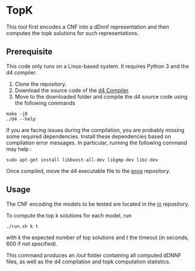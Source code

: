 # TopK
This tool first encodes a CNF into a dDnnf representation and then computes the topk solutions for such representations.

## Prerequisite
This code only runs on a Linux-based system. It requires Python 3 and the d4 compiler.

1. Clone the repository.
2. Download the source code of the [d4 Compiler](https://github.com/crillab/d4).
3. Move to the downloaded folder and compile the d4 source code using the following commands 

```
make -j8
./d4 --help
```

If you are facing issues during the compilation, you are probably missing some required dependencies.
Install these dependencies based on compilation error messages. In particular, running the following command may help :

```
sudo apt-get install libboost-all-dev libgmp-dev libz-dev
```

Once compiled, move the d4 executable file to the [prog](/prog) repository.

## Usage

The CNF encoding the models to be tested are located in the [in](/in) repository.

To compute the top k solutions for each model, run 

```
./run.sh k t
```
with *k* the expected number of top solutions and *t* the timeout (in seconds, 600 if not specified).

This command produces an */out* folder containing all computed dDNNF files, as well as the d4 compilation and topk computation statistics.
